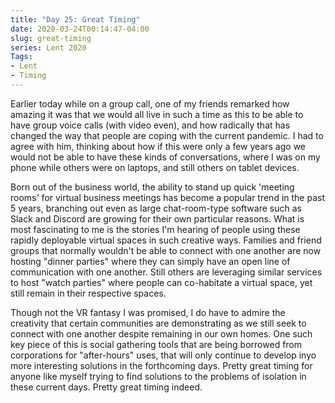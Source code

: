 ```yaml
---
title: "Day 25: Great Timing"
date: 2020-03-24T00:14:47-04:00
slug: great-timing
series: Lent 2020
Tags:
- Lent
- Timing
---
```

Earlier today while on a group call, one of my friends remarked how amazing it was that we would all live in such a time as this to be able to have group voice calls (with video even), and how radically that has changed the way that people are coping with the current pandemic. I had to agree with him, thinking about how if this were only a few years ago we would not be able to have these kinds of conversations, where I was on my phone while others were on laptops, and still others on tablet devices. 

Born out of the business world, the ability to stand up quick 'meeting rooms' for virtual business meetings has become a popular trend in the past 5 years, branching out even as large chat-room-type software such as Slack and Discord are growing for their own particular reasons. What is most fascinating to me is the stories I'm hearing of people using these rapidly deployable virtual spaces in such creative ways. Families and friend groups that normally wouldn't be able to connect with one another are now hosting "dinner parties" where they can simply have an open line of communication with one another. Still others are leveraging similar services to host "watch parties" where people can co-habitate a virtual space, yet still remain in their respective spaces. 

Though not the VR fantasy I was promised, I do have to admire the creativity that certain communities are demonstrating as we still seek to connect with one another despite remaining in our own homes. One such key piece of this is social gathering tools that are being borrowed from corporations for "after-hours" uses, that will only continue to develop inyo more interesting solutions in the forthcoming days. Pretty great timing for anyone like myself trying to find solutions to the problems of isolation in these current days. Pretty great timing indeed. 
